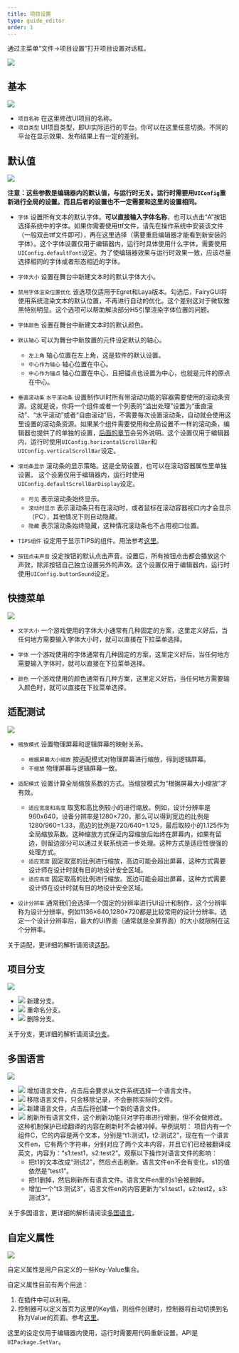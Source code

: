 ```yaml
---
title: 项目设置
type: guide_editor
order: 1
---
```


通过主菜单“文件->项目设置”打开项目设置对话框。

![](../../images/QQ20191209-143604.png)

## 基本

![](../../images/QQ20191209-144109.png)

- `项目名称` 在这里修改UI项目的名称。
- `项目类型` UI项目类型，即UI实际运行的平台。你可以在这里任意切换。不同的平台在显示效果、发布结果上有一定的差别。

## 默认值

![](../../images/QQ20191209-144336.png)

**注意：这些参数是编辑器内的默认值，与运行时无关。运行时需要用`UIConfig`重新进行全局的设置。而且后者的设置也不一定需要和这里的设置相同。**

- `字体` 设置所有文本的默认字体。**可以直接输入字体名称**，也可以点击“A”按钮选择系统中的字体。如果你需要使用ttf文件，请先在操作系统中安装该文件（一般双击ttf文件即可），再在这里选择（需要重启编辑器才能看到新安装的字体）。这个字体设置仅用于编辑器内，运行时具体使用什么字体，需要使用`UIConfig.defaultFont`设定。为了使编辑器效果与运行时效果一致，应该尽量选择相同的字体或者形态相近的字体。

- `字体大小` 设置在舞台中新建文本时的默认字体大小。

- `禁用字体渲染位置优化` 该选项仅适用于Egret和Laya版本。勾选后，FairyGUI将使用系统渲染文本的默认位置，不再进行自动的优化。这个差别这对于微软雅黑特别明显。这个选项可以帮助解决部分H5引擎渲染字体位置的问题。

- `字体颜色` 设置在舞台中新建文本时的默认颜色。

- `默认轴心` 可以为舞台中新放置的元件设定默认的轴心。
  - `左上角` 轴心位置在左上角，这是软件的默认设置。
  - `中心作为轴心` 轴心位置在中心。 
  - `中心作为锚点` 轴心位置在中心，且把锚点也设置为中心，也就是元件的原点在中心。

- `垂直滚动条` `水平滚动条` 设置制作UI时所有带滚动功能的容器需要使用的滚动条资源。这就是说，你将一个组件或者一个列表的“溢出处理”设置为“垂直滚动”、“水平滚动”或者“自由滚动”后，不需要每次设置滚动条，自动就会使用这里设置的滚动条资源。如果某个组件需要使用和全局设置不一样的滚动条，编辑器也提供了的单独的设置，[后面的章节](scrollpane.html)会另外说明。这个设置仅用于编辑器内，运行时使用`UIConfig.horizontalScrollBar`和`UIConfig.verticalScrollBar`设定。

- `滚动条显示` 滚动条的显示策略。这是全局设置，也可以在滚动容器属性里单独设置。 这个设置仅用于编辑器内，运行时使用`UIConfig.defaultScrollBarDisplay`设定。
  - `可见` 表示滚动条始终显示。
  - `滚动时显示` 表示滚动条只有在滚动时，或者鼠标在滚动容器视口内才会显示（PC），其他情况下则自动隐藏。
  - `隐藏` 表示滚动条始终隐藏，这种情况滚动条也不占用视口位置。

- `TIPS组件` 设定用于显示TIPS的组件。用法参考[这里](object.html#其他)。

- `按钮点击声音` 设定按钮的默认点击声音。设置后，所有按钮点击都会播放这个声效，除非按钮自己独立设置另外的声效。这个设置仅用于编辑器内，运行时使用`UIConfig.buttonSound`设定。

## 快捷菜单

![](../../images/QQ20191209-154324.png)

- `文字大小` 一个游戏使用的字体大小通常有几种固定的方案，这里定义好后，当任何地方需要输入字体大小时，就可以直接在下拉菜单选择。

- `字体` 一个游戏使用的字体通常有几种固定的方案，这里定义好后，当任何地方需要输入字体时，就可以直接在下拉菜单选择。

- `颜色` 一个游戏使用的颜色通常有几种方案，这里定义好后，当任何地方需要输入颜色时，就可以直接在下拉菜单选择。

## 适配测试

![](../../images/QQ20191209-154501.png)

- `缩放模式` 设置物理屏幕和逻辑屏幕的映射关系。
  - `根据屏幕大小缩放` 按适配模式对物理屏幕进行缩放，得到逻辑屏幕。
  - `不缩放` 物理屏幕与逻辑屏幕一致。

- `适配模式` 设置计算全局缩放系数的方式。当缩放模式为“根据屏幕大小缩放”才有效。
  - `适应宽度和高度` 取宽和高比例较小的进行缩放。例如，设计分辨率是960x640，设备分辨率是1280×720，那么可以得到宽边的比例是1280/960=1.33，高边的比例是720/640=1.125，最后取较小的1.125作为全局缩放系数。这种缩放方式保证内容缩放后始终在屏幕内，如果有留边，则留边部分可以通过关联系统进一步处理。这种方式是适应性很强的处理方式。
  - `适应宽度` 固定取宽的比例进行缩放，高边可能会超出屏幕，这种方式需要设计师在设计时就有目的地设计安全区域。
  - `适应高度` 固定取高的比例进行缩放。宽边可能会超出屏幕，这种方式需要设计师在设计时就有目的地设计安全区域。

- `设计分辨率` 通常我们会选择一个固定的分辨率进行UI设计和制作，这个分辨率称为设计分辨率。例如1136×640,1280×720都是比较常用的设计分辨率。选定一个设计分辨率后，最大的UI界面（通常就是全屏界面）的大小就限制在这个分辨率。

关于适配，更详细的解析请阅读[适配](adaptation.html)。

## 项目分支

![](../../images/QQ20191209-160403.png)

- ![](../../images/QQ20191209-160453.png) 新建分支。
- ![](../../images/QQ20191209-160516.png) 重命名分支。
- ![](../../images/QQ20191209-160522.png) 删除分支。

关于分支，更详细的解析请阅读[分支](branch.html)。

## 多国语言

![](../../images/QQ20191209-160649.png)

- ![](../../images/QQ20191209-160453.png) 增加语言文件，点击后会要求从文件系统选择一个语言文件。
- ![](../../images/QQ20191209-160522.png) 移除语言文件，只会移除记录，不会删除实际的文件。
- ![](../../images/QQ20191209-160735.png) 新建语言文件，点击后将创建一个新的语言文件。
- ![](../../images/QQ20191209-160746.png) 刷新所有语言文件，这个刷新功能只对字符串进行增删，但不会做修改。这种机制保护已经翻译的内容在刷新时不会被冲掉。举例说明：
  项目内有一个组件C，它的内容是两个文本，分别是“t1:测试1，t2:测试2”，现在有一个语言文件en，它有两个字符串，分别对应了两个文本内容，并且它们已经被翻译成英文，内容为：“s1:test1，s2:test2”。观察以下操作对语言文件的影响：
  - 把t1的文本改成“测试2”，然后点击刷新。语言文件en不会有变化，s1的值依然是“test1”。
  - 把t1删掉，然后刷新所有语言文件。语言文件en里的s1会被删掉。
  - 增加一个“t3:测试3”，语言文件en的内容更新为“s1:test1，s2:test2，s3:测试3”。

关于多国语言，更详细的解析请阅读[多国语言](i18n.html)。

## 自定义属性

![](../../images/QQ20191209-160831.png)

自定义属性是用户自定义的一些Key-Value集合。

自定义属性目前有两个用途：
1. 在插件中可以利用。
2. 控制器可以定义首页为这里的Key值，则组件创建时，控制器将自动切换到名称为Value的页面。参考[这里](controller.html#控制器设计)。

这里的设定仅用于编辑器内使用，运行时需要用代码重新设置，API是`UIPackage.SetVar`。